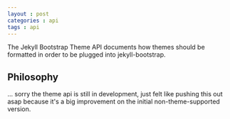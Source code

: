 ```yaml
---
layout : post
categories : api
tags : api
---
```


The Jekyll Bootstrap Theme API documents how themes should be formatted
in order to be plugged into jekyll-bootstrap.

## Philosophy

... sorry the theme api is still in development, just felt like pushing this out asap 
because it's a big improvement on the initial non-theme-supported version.
